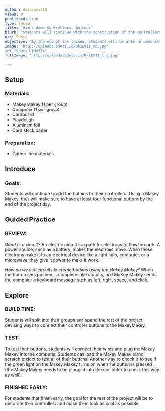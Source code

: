 ```yaml
---
author: danleavitt0
views: 0
published: true
type: lesson
title: "Giant Game Controllers: Buttons"
blurb: "Students will continue with the construction of the controllers and connect the #MakeyMakey to their buttons."
org: 9dots
objective: "By the end of the lesson, students will be able to demonstrate the use of their controller, and explain how their controller works."
image: "http://uploads.9dots.io/OkiEV1I_md.jpg"
id: "9dots-OjMyT7x"
fullImage: "http://uploads.9dots.io/OkiEV1I_lrg.jpg"

---
```


## Setup

### Materials:

- Makey Makey (1 per group)
- Computer (1 per group)
- Cardboard
- Playdough
- Aluminum foil
- Card stock paper

### Preparation:

- Gather the materials

## Introduce

### Goals:
Students will continue to add the buttons to their controllers. Using a Makey Makey, they will make sure to have at least four functional buttons by the end of the project day.

## Guided Practice

### REVIEW:
_What is a circuit?_
An electric circuit is a path for electrons to flow through. A power source, such as a battery, makes the electrons move. When these electrons make it to an electrical device like a light bulb, computer, or a microwave, they give it power to make it work.

_How do we use circuits to create buttons using the Makey Makey?_
When the button gets pushed, it completes the circuits, and MaKey MaKey sends the computer a keyboard message such as left, right, space, and click.

## Explore

### BUILD TIME:
Students will split into their groups and spend the rest of the project devising ways to connect their controller buttons to the MakeyMakey.

### TEST:
To test their buttons, students will connect their wires and plug the Makey Makey into the computer. Students can load the Makey Makey piano scratch project to test all of their buttons. Another way to check is to see if the green light on the Makey Makey turns on when the button is pressed (the Makey Makey needs to be plugged into the computer to check this way as well).

### FINISHED EARLY:
For students that finish early, the goal for the rest of the project will be to decorate their controllers and make them look as cool as possible.
